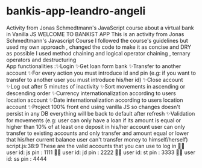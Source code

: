 # bankis-app-leandro-angeli
Activity from Jonas Schmedtmann's JavaScript course about a virtual bank in Vanilla JS
WELCOME TO BANKIST APP 
 This is an activity from Jonas Schmedtmann's Javascript Course 
 I followed the course's guidelines but used my own approach , changed the code to make it as concise and DRY as possible I used method chaining and logical operator chaining , ternary operators and destructuring  
 App functionalities :✨Login
✨Get loan form bank
✨Transfer to another account
✨For every action you must introduce id and pin (e.g: if you want to transfer to another user you must introduce his/her  id)
✨Close account
✨Log out after 5 minutes of inactivity
✨Sort movements in ascending or descending order
✨Currency internationalization according to users location account
✨Date internationalization according to users location account
✨Project 100% front end using vanilla JS  so changes doesn't persist in any DB  everything will be back to default after refresh
✨Validation for  movements (e.g: user can only have a loan if its amount is  equal or higher than 10% of at least one deposit in his/her account  user can only transfer to existing accounts and only transfer and amount equal or lower that his/her current balance user can't transfer money to himself/herself) script.js:38:9
These are the valid accounts that you can use to log in 
 🙍‍♂️ user id: js pin : 1111 
 🙍‍♂️ user id: jd pin : 2222 
 🙍‍♂️ user id: st pin : 3333 
 🙍‍♂️ user id: ss pin : 4444
